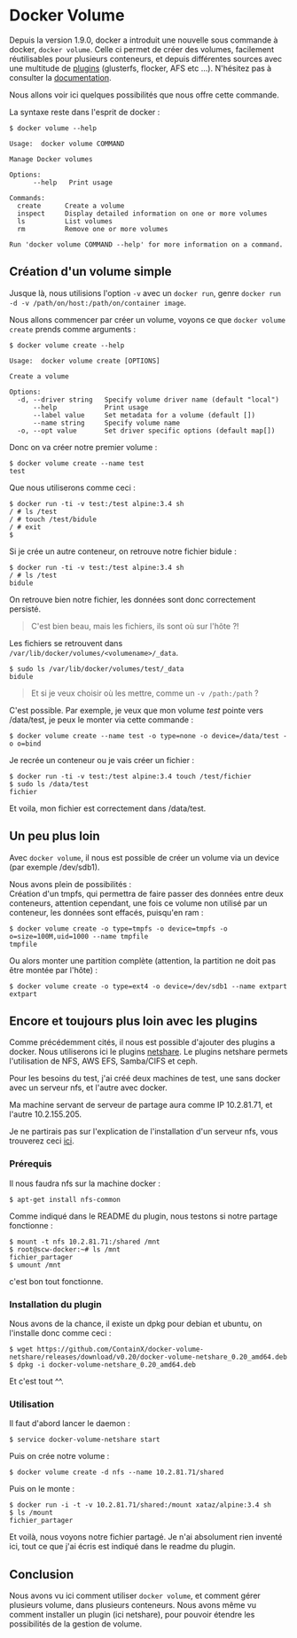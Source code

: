 # Docker Volume
Depuis la version 1.9.0, docker a introduit une nouvelle sous commande à docker, `docker volume`. Celle ci permet de créer des volumes, facilement réutilisables pour plusieurs conteneurs, et depuis différentes sources avec une multitude de [plugins](https://docs.docker.com/engine/extend/legacy_plugins/) (glusterfs, flocker, AFS etc ...). N'hésitez pas à consulter la [documentation](https://docs.docker.com/engine/reference/commandline/volume_create/).

Nous allons voir ici quelques possibilités que nous offre cette commande.

La syntaxe reste dans l'esprit de docker :
```shell
$ docker volume --help

Usage:  docker volume COMMAND

Manage Docker volumes

Options:
      --help   Print usage

Commands:
  create      Create a volume
  inspect     Display detailed information on one or more volumes
  ls          List volumes
  rm          Remove one or more volumes

Run 'docker volume COMMAND --help' for more information on a command.
```

## Création d'un volume simple
Jusque là, nous utilisions l'option `-v` avec un `docker run`, genre `docker run -d -v /path/on/host:/path/on/container image`.

Nous allons commencer par créer un volume, voyons ce que `docker volume create` prends comme arguments :
```shell
$ docker volume create --help

Usage:  docker volume create [OPTIONS]

Create a volume

Options:
  -d, --driver string   Specify volume driver name (default "local")
      --help            Print usage
      --label value     Set metadata for a volume (default [])
      --name string     Specify volume name
  -o, --opt value       Set driver specific options (default map[])
```

Donc on va créer notre premier volume :
```shell
$ docker volume create --name test
test
```

Que nous utiliserons comme ceci :
```shell
$ docker run -ti -v test:/test alpine:3.4 sh
/ # ls /test
/ # touch /test/bidule
/ # exit
$
```

Si je crée un autre conteneur, on retrouve notre fichier bidule :
```shell
$ docker run -ti -v test:/test alpine:3.4 sh
/ # ls /test
bidule
```
On retrouve bien notre fichier, les données sont donc correctement persisté.

> C'est bien beau, mais les fichiers, ils sont où sur l'hôte ?!  

Les fichiers se retrouvent dans `/var/lib/docker/volumes/<volumename>/_data`.
```shell
$ sudo ls /var/lib/docker/volumes/test/_data
bidule
```

> Et si je veux choisir où les mettre, comme un `-v /path:/path` ?  

C'est possible.
Par exemple, je veux que mon volume *test* pointe vers /data/test, je peux le monter via cette commande :
```shell
$ docker volume create --name test -o type=none -o device=/data/test -o o=bind
```

Je recrée un conteneur ou je vais créer un fichier :
```shell
$ docker run -ti -v test:/test alpine:3.4 touch /test/fichier
$ sudo ls /data/test
fichier
```
Et voila, mon fichier est correctement dans /data/test.

## Un peu plus loin
Avec `docker volume`, il nous est possible de créer un volume via un device (par exemple /dev/sdb1).

Nous avons plein de possibilités :  
Création d'un tmpfs, qui permettra de faire passer des données entre deux conteneurs, attention cependant, une fois ce volume non utilisé par un conteneur, les données sont effacés, puisqu'en ram :
```shell
$ docker volume create -o type=tmpfs -o device=tmpfs -o o=size=100M,uid=1000 --name tmpfile
tmpfile
```

Ou alors monter une partition complète (attention, la partition ne doit pas être montée par l'hôte) :
```shell
$ docker volume create -o type=ext4 -o device=/dev/sdb1 --name extpart
extpart
```

## Encore et toujours plus loin avec les plugins
Comme précédemment cités, il nous est possible d'ajouter des plugins a docker. Nous utiliserons ici le plugins [netshare](https://github.com/ContainX/docker-volume-netshare). Le plugins netshare permets l'utilisation de NFS, AWS EFS, Samba/CIFS et ceph.

Pour les besoins du test, j'ai créé deux machines de test, une sans docker avec un serveur nfs, et l'autre avec docker.

Ma machine servant de serveur de partage aura comme IP 10.2.81.71, et l'autre 10.2.155.205.

Je ne partirais pas sur l'explication de l'installation d'un serveur nfs, vous trouverez ceci [ici](https://doc.ubuntu-fr.org/tutoriel/un_simple_partage_nfs).


### Prérequis
Il nous faudra nfs sur la machine docker :
```shell
$ apt-get install nfs-common
```

Comme indiqué dans le README du plugin, nous testons si notre partage fonctionne :
```shell
$ mount -t nfs 10.2.81.71:/shared /mnt
$ root@scw-docker:~# ls /mnt
fichier_partager
$ umount /mnt
```
c'est bon tout fonctionne.

### Installation du plugin
Nous avons de la chance, il existe un dpkg pour debian et ubuntu, on l'installe donc comme ceci :
```shell
$ wget https://github.com/ContainX/docker-volume-netshare/releases/download/v0.20/docker-volume-netshare_0.20_amd64.deb
$ dpkg -i docker-volume-netshare_0.20_amd64.deb
```
Et c'est tout \^\^.

### Utilisation
Il faut d'abord lancer le daemon :
```shell
$ service docker-volume-netshare start
```

Puis on crée notre volume :
```shell
$ docker volume create -d nfs --name 10.2.81.71/shared
```

Puis on le monte :
```shell
$ docker run -i -t -v 10.2.81.71/shared:/mount xataz/alpine:3.4 sh
$ ls /mount
fichier_partager
```

Et voilà, nous voyons notre fichier partagé. Je n'ai absolument rien inventé ici, tout ce que j'ai écris est indiqué dans le readme du plugin.

## Conclusion
Nous avons vu ici comment utiliser `docker volume`, et comment gérer plusieurs volume, dans plusieurs conteneurs. Nous avons même vu comment installer un plugin (ici netshare), pour pouvoir étendre les possibilités de la gestion de volume.